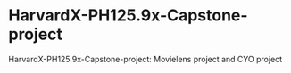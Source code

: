 # HarvardX-PH125.9x-Capstone-project
HarvardX-PH125.9x-Capstone-project: Movielens project and CYO project
